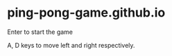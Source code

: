 # ping-pong-game.github.io

Enter to start the game

A, D keys to move left and right respectively.

